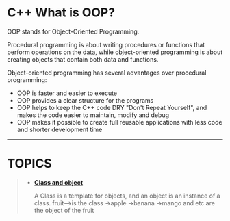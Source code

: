 
# C++ What is OOP?

<p>
  OOP stands for Object-Oriented Programming.

Procedural programming is about writing procedures or functions that perform operations on the data, while object-oriented programming is about creating objects that contain both data and functions.
  </p>
<!--   <img align="right" alt="GIF" width="500" src="https://media.giphy.com/media/yAGIvCiwPJn5C/giphy.gif" /> -->
Object-oriented programming has several advantages over procedural programming:

- OOP is faster and easier to execute
- OOP provides a clear structure for the programs
- OOP helps to keep the C++ code DRY "Don't Repeat Yourself", and makes the code easier to maintain, modify and debug
- OOP makes it possible to create full reusable applications with less code and shorter development time


---
# TOPICS
  >- [**Class and object**](https://github.com/AmanDhimanD/CPP/blob/main/C%2B%2B_OOPS/02_Class_Object.cpp) 
    <p> A Class is a template for objects, and an object is an instance of a class. 
        fruit-->is the class 
              ->apple
              ->banana
              ->mango and etc are the object of the fruit </p>
  

